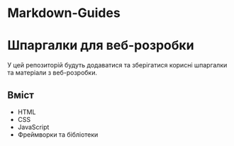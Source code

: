 # Markdown-Guides
# Шпаргалки для веб-розробки

У цeй репозиторій будуть додаватися та зберігатися корисні шпаргалки та матеріали з веб-розробки.

## Вміст

- HTML
- CSS
- JavaScript
- Фреймворки та бібліотеки

